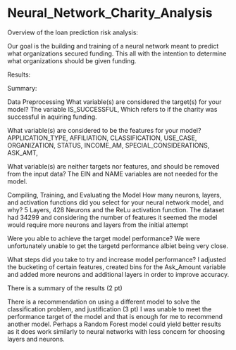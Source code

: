 # Neural_Network_Charity_Analysis

Overview of the loan prediction risk analysis:

Our goal is the building and training of a neural network meant to predict what organizations secured funding.  This all with the intention to determine
what organizations should be given funding.

Results:

Summary:

Data Preprocessing
What variable(s) are considered the target(s) for your model?
The variable IS_SUCCESSFUL, Which refers to if the charity was successful in aquiring funding.

What variable(s) are considered to be the features for your model?
APPLICATION_TYPE,	AFFILIATION,	CLASSIFICATION,	USE_CASE,	ORGANIZATION,	STATUS,	INCOME_AM,	SPECIAL_CONSIDERATIONS,	ASK_AMT,

What variable(s) are neither targets nor features, and should be removed from the input data?
The EIN	and NAME variables are not needed for the model.

Compiling, Training, and Evaluating the Model
How many neurons, layers, and activation functions did you select for your neural network model, and why?
5 Layers, 428 Neurons and the ReLu activation function.  The dataset had 34299 and considering the number of features it seemed the model
would require more neurons and layers from the initial attempt

Were you able to achieve the target model performance?
We were unfortunately unable to get the targetd performance albiet being very close.

What steps did you take to try and increase model performance?
I adjusted the bucketing of certain features, created bins for the Ask_Amount variable and added more neurons and additional layers
in order to improve accuracy.


There is a summary of the results (2 pt)

There is a recommendation on using a different model to solve the classification problem, and justification (3 pt)
I was unable to meet the performance target of the model and that is enough for me to recommend another model.  Perhaps a Random Forest model could yield 
better results as it does work similarly  to neural networks with less concern for choosing layers and neurons.
